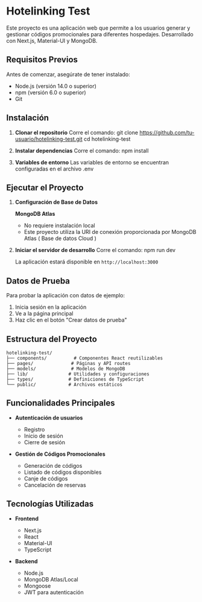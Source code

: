 # Hotelinking Test

Este proyecto es una aplicación web que permite a los usuarios generar y gestionar códigos promocionales para diferentes hospedajes. Desarrollado con Next.js, Material-UI y MongoDB.

## Requisitos Previos

Antes de comenzar, asegúrate de tener instalado:

- Node.js (versión 14.0 o superior)
- npm (versión 6.0 o superior)
- Git

## Instalación

1. **Clonar el repositorio**
   Corre el comando:
   git clone https://github.com/tu-usuario/hotelinking-test.git
   cd hotelinking-test
 

2. **Instalar dependencias**
   Corre el comando:
   npm install
 

3. **Variables de entorno**
   Las variables de entorno se encuentran configuradas en el archivo .env 

##  Ejecutar el Proyecto

1. **Configuración de Base de Datos**
   
   **MongoDB Atlas**
   - No requiere instalación local 
   - Este proyecto utiliza la URI de conexión proporcionada por MongoDB Atlas ( Base de datos Cloud )
  


2. **Iniciar el servidor de desarrollo**
   Corre el comando:
   npm run dev
   

   La aplicación estará disponible en `http://localhost:3000`

## Datos de Prueba

Para probar la aplicación con datos de ejemplo:

1. Inicia sesión en la aplicación
2. Ve a la página principal
3. Haz clic en el botón "Crear datos de prueba"

## Estructura del Proyecto

```
hotelinking-test/
├── components/          # Componentes React reutilizables
├── pages/              # Páginas y API routes
├── models/             # Modelos de MongoDB
├── lib/               # Utilidades y configuraciones
├── types/             # Definiciones de TypeScript
└── public/            # Archivos estáticos
```

## Funcionalidades Principales

- **Autenticación de usuarios**
  - Registro
  - Inicio de sesión
  - Cierre de sesión

- **Gestión de Códigos Promocionales**
  - Generación de códigos
  - Listado de códigos disponibles
  - Canje de códigos
  - Cancelación de reservas

## Tecnologías Utilizadas

- **Frontend**
  - Next.js
  - React
  - Material-UI
  - TypeScript

- **Backend**
  - Node.js
  - MongoDB Atlas/Local
  - Mongoose
  - JWT para autenticación

